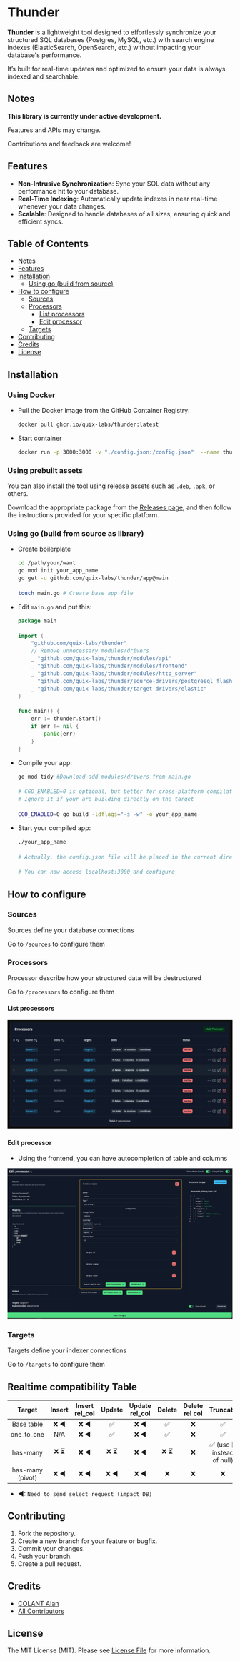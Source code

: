 # Thunder

**Thunder** is a lightweight tool designed to effortlessly synchronize your structured SQL databases (Postgres, MySQL,
etc.) with search engine indexes (ElasticSearch, OpenSearch, etc.) without impacting your database's performance.

It’s built for real-time updates and optimized to ensure your data is always indexed and searchable.

## Notes

**This library is currently under active development.**

Features and APIs may change.

Contributions and feedback are welcome!

## Features

- **Non-Intrusive Synchronization**: Sync your SQL data without any performance hit to your database.
- **Real-Time Indexing**: Automatically update indexes in near real-time whenever your data changes.
- **Scalable**: Designed to handle databases of all sizes, ensuring quick and efficient syncs.

## Table of Contents

<!-- TOC -->

* [Notes](#notes)
* [Features](#features)
* [Installation](#installation)
    * [Using go (build from source)](#using-go-build-from-source)
* [How to configure](#how-to-configure)
    * [Sources](#sources)
    * [Processors](#processors)
        * [List processors](#list-processors)
        * [Edit processor](#edit-processor)
    * [Targets](#targets)
* [Contributing](#contributing)
* [Credits](#credits)
* [License](#license)

<!-- TOC -->

## Installation

### Using Docker

- Pull the Docker image from the GitHub Container Registry:
    ```bash
    docker pull ghcr.io/quix-labs/thunder:latest
    ```
- Start container
  ```bash
  docker run -p 3000:3000 -v "./config.json:/config.json"  --name thunder ghcr.io/quix-labs/thunder:latest
  ```

### Using prebuilt assets

You can also install the tool using release assets such as `.deb`, `.apk`, or others.

Download the appropriate package from the [Releases page](https://github.com/quix-labs/thunder/releases), and then
follow the instructions provided for your specific platform.

### Using go (build from source as library)

- Create boilerplate
    ```bash
    cd /path/your/want
    go mod init your_app_name
    go get -u github.com/quix-labs/thunder/app@main
    
    touch main.go # Create base app file
    ```

- Edit `main.go` and put this:
    ```go
    package main
    
    import (
        "github.com/quix-labs/thunder"
        // Remove unnecessary modules/drivers
        _ "github.com/quix-labs/thunder/modules/api"
        _ "github.com/quix-labs/thunder/modules/frontend"
        _ "github.com/quix-labs/thunder/modules/http_server"
        _ "github.com/quix-labs/thunder/source-drivers/postgresql_flash"
        _ "github.com/quix-labs/thunder/target-drivers/elastic"
    )
    
    func main() {
        err := thunder.Start()
        if err != nil {
            panic(err)
        }
    }
    ```

- Compile your app:

    ```bash
    go mod tidy #Download add modules/drivers from main.go
    
    # CGO_ENABLED=0 is optional, but better for cross-platform compilation
    # Ignore it if your are building directly on the target
    
    CGO_ENABLED=0 go build -ldflags="-s -w" -o your_app_name
    ```

- Start your compiled app:
    ```bash
    ./your_app_name
    
    # Actually, the config.json file will be placed in the current directory
    
    # You can now access localhost:3000 and configure
    ```

## How to configure

### Sources

Sources define your database connections

Go to `/sources` to configure them

### Processors

Processor describe how your structured data will be destructured

Go to `/processors` to configure them

#### List processors

<p align="center"><img src="./img/processors-list.png" alt="Thunder Processors List"></p>

#### Edit processor

* Using the frontend, you can have autocompletion of table and columns

<p align="center"><img src="./img/processor-edit.png" alt="Thunder Processor Edit"></p>

### Targets

Targets define your indexer connections

Go to `/targets` to configure them

## Realtime compatibility Table

|      Target      | Insert | Insert rel_col | Update | Update rel_col | Delete | Delete rel col |          Truncate          |
|:----------------:|:------:|:--------------:|:------:|:--------------:|:------:|:--------------:|:--------------------------:|
|    Base table    |  ❌ ◀   |      ❌ ◀       |   ✅    |      ❌ ◀       |   ✅    |       ❌        |             ✅              |
|    one_to_one    |  N/A   |      ❌ ◀       |   ✅    |      ❌ ◀       |   ✅    |       ❌        |             ✅              |
|     has-many     |  ❌ ⏳   |      ❌ ◀       |  ❌ ⏳   |      ❌ ◀       |  ❌  ⏳  |       ❌        | ✅ (use [] instead of null) |
| has-many (pivot) |  ❌ ◀   |      ❌ ◀       |  ❌ ◀   |      ❌ ◀       |   ❌    |       ❌        |             ❌              |

- ◀: `Need to send select request (impact DB)`

## Contributing

1. Fork the repository.
2. Create a new branch for your feature or bugfix.
3. Commit your changes.
4. Push your branch.
5. Create a pull request.

## Credits

- [COLANT Alan](https://github.com/alancolant)
- [All Contributors](../../contributors)

## License

The MIT License (MIT). Please see [License File](LICENSE.md) for more information.


